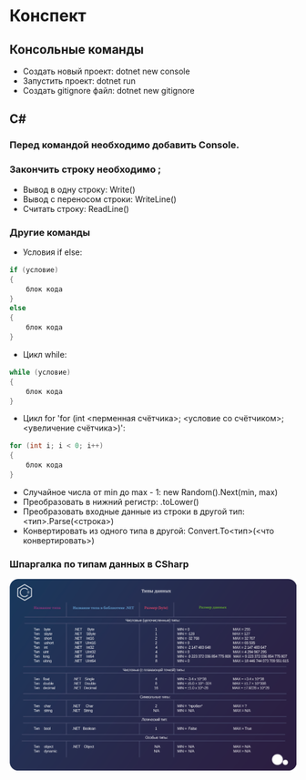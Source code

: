 # Конспект

## Консольные команды

- Создать новый проект: dotnet new console
- Запустить проект: dotnet run
- Создать gitignore файл: dotnet new gitignore

## С#

### Перед командой необходимо добавить Console.

### Закончить строку необходимо ;

- Вывод в одну строку: Write()
- Вывод с переносом строки: WriteLine()
- Считать строку: ReadLine()

### Другие команды

- Условия if else:

```csharp
if (условие)
{
    блок кода
}
else
{
    блок кода
}
```

- Цикл while:

```csharp
while (условие)
{
    блок кода
}
```

- Цикл for 'for (int <перменная счётчика>; <условие со счётчиком>; <увеличение счётчика>)':

```csharp
for (int i; i < 0; i++)
{
    блок кода
}
```

- Случайное числа от min до max - 1: new Random().Next(min, max)
- Преобразовать в нижний регистр: .toLower()
- Преобразовать входные данные из строки в другой тип: <тип>.Parse(<строка>)
- Конвертировать из одного типа в другой: Convert.To<тип>(<что конвертировать>)

### Шпаргалка по типам данных в CSharp

![Data types](./DataTypes.png)